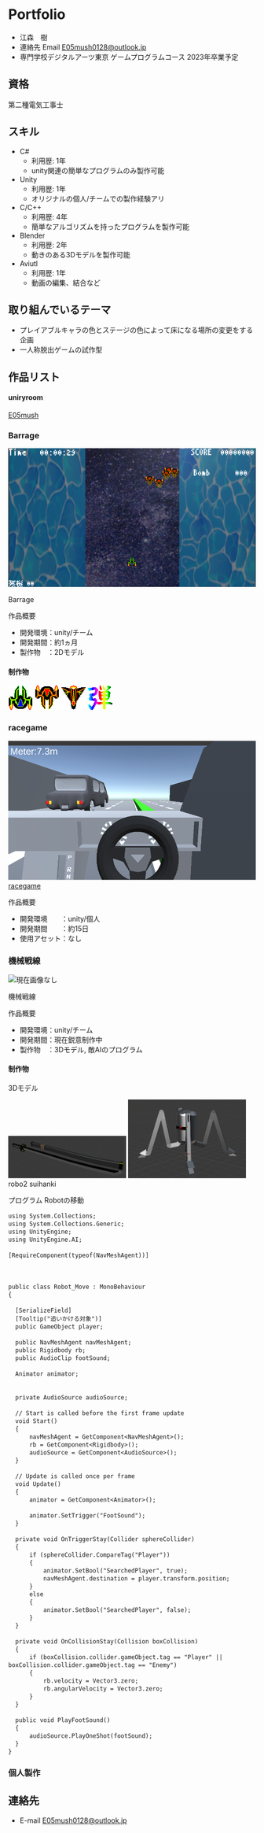 # Portfolio

- 江森　樹
- 連絡先 Email [E05mush0128@outlook.jp](mailto:E05mush0128@outlook.jp)
- 専門学校デジタルアーツ東京 ゲームプログラムコース 2023年卒業予定

## 資格

第二種電気工事士

## スキル
- C#
  - 利用歴: 1年
  - unity関連の簡単なプログラムのみ製作可能
- Unity
  - 利用歴: 1年
  - オリジナルの個人/チームでの製作経験アリ
- C/C++
  - 利用歴: 4年
  - 簡単なアルゴリズムを持ったプログラムを製作可能
- Blender
  - 利用歴: 2年
  - 動きのある3Dモデルを製作可能
- Aviutl
  - 利用歴: 1年
  - 動画の編集、結合など

## 取り組んでいるテーマ
- プレイアブルキャラの色とステージの色によって床になる場所の変更をする企画
- 一人称脱出ゲームの試作型

## 作品リスト

#### uniryroom

[E05mush](https://unityroom.com/settings/games)

### Barrage

![リンク切れ、もしくは表示ミス](images/game-image.png)

Barrage

作品概要

- 開発環境：unity/チーム
- 開発期間：約1ヵ月
- 製作物　：2Dモデル

#### 制作物

![リンク切れ、もしくは表示ミス](images/chara_1_gif.gif)
![リンク切れ、もしくは表示ミス](images/enemy_1_gif.gif)
![リンク切れ、もしくは表示ミス](images/enemy_2_gif.gif)
![リンク切れ、もしくは表示ミス](images/icon_1.png)

### racegame

[![リンク切れ、もしくは表示ミス](images/race_1.png)](https://unityroom.com/games/race_games)
[racegame](https://unityroom.com/games/race_games)

作品概要

- 開発環境　　：unity/個人
- 開発期間　　：約15日
- 使用アセット：なし

### 機械戦線

![現在画像なし](images/.png)

機械戦線

作品概要

- 開発環境：unity/チーム
- 開発期間：現在鋭意制作中
- 製作物　：3Dモデル, 敵AIのプログラム

#### 制作物
3Dモデル

<img src="images/Katana_1.png" width="240px">
<img src="images/Robot_1.png" width="240px">
<img src="" width="">robo2
<img src="" width="">suihanki

プログラム
Robotの移動

    using System.Collections;
    using System.Collections.Generic;
    using UnityEngine;
    using UnityEngine.AI;
    
    [RequireComponent(typeof(NavMeshAgent))]
    
    
    
    public class Robot_Move : MonoBehaviour
    {

      [SerializeField]
      [Tooltip("追いかける対象")]
      public GameObject player;

      public NavMeshAgent navMeshAgent;
      public Rigidbody rb;
      public AudioClip footSound;

      Animator animator;


      private AudioSource audioSource;

      // Start is called before the first frame update
      void Start()
      {
          navMeshAgent = GetComponent<NavMeshAgent>();
          rb = GetComponent<Rigidbody>();
          audioSource = GetComponent<AudioSource>();
      }

      // Update is called once per frame
      void Update()
      {
          animator = GetComponent<Animator>();

          animator.SetTrigger("FootSound");
      }

      private void OnTriggerStay(Collider sphereCollider)
      {
          if (sphereCollider.CompareTag("Player"))
          {
              animator.SetBool("SearchedPlayer", true);
              navMeshAgent.destination = player.transform.position;
          }
          else
          {
              animator.SetBool("SearchedPlayer", false);
          }
      }
    
      private void OnCollisionStay(Collision boxCollision)
      {
          if (boxCollision.collider.gameObject.tag == "Player" || boxCollision.collider.gameObject.tag == "Enemy")
          {
              rb.velocity = Vector3.zero;
              rb.angularVelocity = Vector3.zero;
          }
      }

      public void PlayFootSound()
      {
          audioSource.PlayOneShot(footSound);
      }
    }


### 個人製作



## 連絡先
- E-mail [E05mush0128@outlook.jp](mailto:E05mush0128@outlook.jp)
